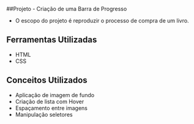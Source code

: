 
##Projeto - Criação de uma Barra de Progresso 

- O escopo do projeto é reproduzir o processo de compra de um livro.
## Ferramentas Utilizadas

* HTML
* CSS


## Conceitos Utilizados

 - Aplicação de imagem de fundo
 - Criação de lista com Hover
 - Espaçamento entre imagens
 - Manipulação seletores 

